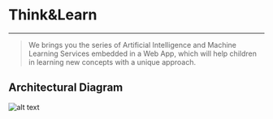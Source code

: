 # Think&Learn
---
> We brings you the series of Artificial Intelligence and Machine Learning Services embedded in a Web App, which will help children in learning new concepts with a unique approach.

## Architectural Diagram
![alt text]()
